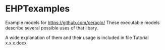 # EHPTexamples
Example models for https://github.com/ceraolo/ These executable models describe several possible uses of that libary.

A wide explanation of them and their usage is included in file Tutorial x.x.x.docx
